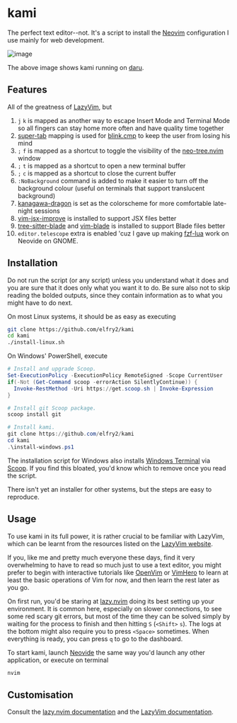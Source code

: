 # kami
The perfect text editor--not. It's a script to install the [Neovim](https://neovim.io/) configuration I use mainly for web development.

![image](https://github.com/user-attachments/assets/d9d6613d-34f8-4d49-b67a-d9a113cfb567)

The above image shows kami running on [daru](https://github.com/elfry2/daru).

## Features
All of the greatness of [LazyVim](https://www.lazyvim.org/), but
1. ```j``` ```k``` is mapped as another way to escape Insert Mode and Terminal Mode so all fingers can stay home more often and have quality time together
2. [super-tab](https://cmp.saghen.dev/configuration/keymap.html#super-tab) mapping is used for [blink.cmp](https://github.com/saghen/blink.cmp) to keep the user from losing his mind
3. ```;``` ```f``` is mapped as a shortcut to toggle the visibility of the [neo-tree.nvim](https://github.com/nvim-neo-tree/neo-tree.nvim) window
4. ```;``` ```t``` is mapped as a shortcut to open a new terminal buffer
5. ```;``` ```c``` is mapped as a shortcut to close the current buffer
6. ```:NoBackground``` command is added to make it easier to turn off the background colour (useful on terminals that support translucent background)
7. [kanagawa-dragon](https://github.com/rebelot/kanagawa.nvim) is set as the colorscheme for more comfortable late-night sessions
8. [vim-jsx-improve](https://github.com/neoclide/vim-jsx-improve) is installed to support JSX files better
9. [tree-sitter-blade](https://github.com/EmranMR/tree-sitter-blade) and [vim-blade](https://github.com/jwalton512/vim-blade) is installed to support Blade files better 
10. ```editor.telescope``` extra is enabled 'cuz I gave up making [fzf-lua](https://github.com/ibhagwan/fzf-lua) work on Neovide on GNOME.

## Installation
Do not run the script (or any script) unless you understand what it does and you are sure that it does only what you want it to do. Be sure also not to skip reading the bolded outputs, since they contain information as to what you might have to do next.

On most Linux systems, it should be as easy as executing
```bash
git clone https://github.com/elfry2/kami
cd kami
./install-linux.sh
```

On Windows' PowerShell, execute
```powershell
# Install and upgrade Scoop.
Set-ExecutionPolicy -ExecutionPolicy RemoteSigned -Scope CurrentUser
if(-Not (Get-Command scoop -errorAction SilentlyContinue)) {
  Invoke-RestMethod -Uri https://get.scoop.sh | Invoke-Expression
}

# Install git Scoop package.
scoop install git

# Install kami.
git clone https://github.com/elfry2/kami
cd kami
.\install-windows.ps1
```

The installation script for Windows also installs [Windows Terminal](https://apps.microsoft.com/detail/9n0dx20hk701) via [Scoop](https://scoop.sh/). If you find this bloated, you'd know which to remove once you read the script.

There isn't yet an installer for other systems, but the steps are easy to reproduce.

## Usage
To use kami in its full power, it is rather crucial to be familiar with LazyVim, which can be learnt from the resources listed on the [LazyVim website](https://www.lazyvim.org/#-learn).

If you, like me and pretty much everyone these days, find it very overwhelming to have to read so much just to use a text editor, you might prefer to begin with interactive tutorials like [OpenVim](https://openvim.com) or [VimHero](https://www.vim-hero.com/) to learn at least the basic operations of Vim for now, and then learn the rest later as you go.

On first run, you'd be staring at [lazy.nvim](https://lazy.folke.io/) doing its best setting up your environment. It is common here, especially on slower connections, to see some red scary git errors, but most of the time they can be solved simply by waiting for the process to finish and then hitting ```S``` (```<Shift>``` ```s```). The logs at the bottom might also require you to press ```<Space>``` sometimes. When everything is ready, you can press ```q``` to go to the dashboard.

To start kami, launch [Neovide](https://neovide.dev) the same way you'd launch any other application, or execute on terminal
```bash
nvim
```

## Customisation
Consult the [lazy.nvim documentation](https://lazy.folke.io) and the [LazyVim documentation](https://www.lazyvim.org).
